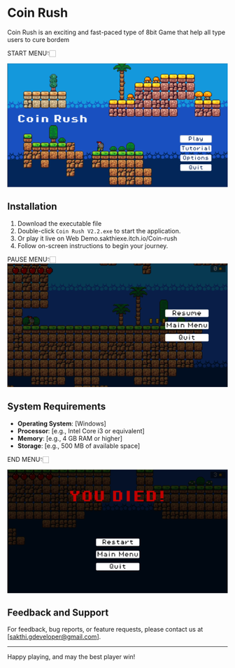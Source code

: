 # Coin Rush 

Coin Rush is an exciting and fast-paced type of 8bit Game that help all type users to cure bordem

START MENU👇🏻

![image alt](https://github.com/sakthigdeveloper/Coin-Rush/blob/main/Start%20Menu.png?raw=true)

## Installation
1. Download the executable file
2. Double-click `Coin Rush V2.2.exe` to start the application.
3. Or play it live on Web Demo.sakthiexe.itch.io/Coin-rush 
4. Follow on-screen instructions to begin your journey.

PAUSE MENU👇🏻   
![image alt](https://github.com/sakthigdeveloper/Coin-Rush/blob/main/Pause%20Menu.png?raw=true)


## System Requirements
- **Operating System**: [Windows]
- **Processor**: [e.g., Intel Core i3 or equivalent]
- **Memory**: [e.g., 4 GB RAM or higher]
- **Storage**: [e.g., 500 MB of available space]

 END  MENU👇🏻 

![image alt](https://github.com/sakthigdeveloper/Coin-Rush/blob/main/Die%20menu.png?raw=true)





## Feedback and Support
For feedback, bug reports, or feature requests, please contact us at [sakthi.gdeveloper@gmail.com].

---

Happy playing, and may the best player win!
